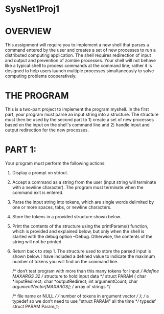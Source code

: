 # SysNet1Proj1

# OVERVIEW
This assignment will require you to implement a new shell that parses a command entered by the user and creates a set of new processes to run a distributed computing application. The shell requires redirection of input and output and prevention of zombie processes. Your shell will not behave like a typical shell to process commands at the command line; rather it is designed to help users launch multiple processes simultaneously to solve computing problems cooperatively.

# THE PROGRAM
This is a two-part project to implement the program myshell. In the first part, your program must parse an input string into a structure. The structure must then be used by the second part to 1) create a set of new processes based on the input on the shell's command line and 2) handle input and output redirection for the new processes.

# PART 1:
Your program must perform the following actions:
1. Display a prompt on stdout.
2. Accept a command as a string from the user (input string will terminate with a newline character). The
program must terminate when the command exit is entered.
3. Parse the input string into tokens, which are single words delimited by one or more spaces, tabs, or
newline characters.
4. Store the tokens in a provided structure shown below.
5. Print the contents of the structure using the printParams() function, which is provided and explained
below, but only when the shell is started with the debug option –Debug. Otherwise, the contents of the
string will not be printed.
6. Return back to step 1.
The structure used to store the parsed input is shown below. I have included a defined value to indicate the maximum number of tokens you will find on the command line.

    /* don’t test program with more than this many tokens for input */
    #define MAXARGS 32
    /* structure to hold input data */
    struct PARAM
    {
    char *inputRedirect;
    char *outputRedirect;
    int  argumentCount;
    char *argumentVector[MAXARGS]; /* array of strings */
    
    /* file name or NULL */
    /* number of tokens in argument vector */
    };
    /* a typedef so we don’t need to use "struct PARAM" all the time */
    typedef struct PARAM Param_t;
